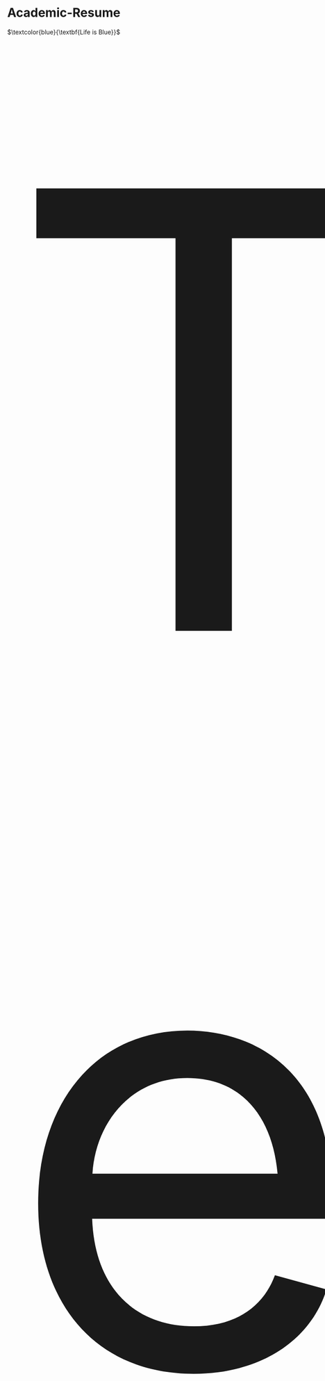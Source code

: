# Academic-Resume

$\textcolor{blue}{\textbf{Life is Blue}}$

<span style="font-size:100em;">Text goes here</span>

you can reach academic resume draft in this repo. 
enjoy it :muscle:


<img src="https://user-images.githubusercontent.com/74038190/216121964-513bdf95-3c8c-429a-82bc-7c770caca8fc.png" alt="drawing" width="200"/>
